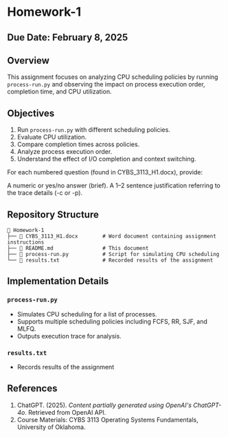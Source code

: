 # Homework-1

## Due Date: February 8, 2025

## Overview
This assignment focuses on analyzing CPU scheduling policies by running `process-run.py` and observing the impact on process execution order, completion time, and CPU utilization.

## Objectives
1. Run `process-run.py` with different scheduling policies.
2. Evaluate CPU utilization.
3. Compare completion times across policies.
4. Analyze process execution order.
5. Understand the effect of I/O completion and context switching.

For each numbered question (found in CYBS_3113_H1.docx), provide:

A numeric or yes/no answer (brief).
A 1–2 sentence justification referring to the trace details (-c or -p).

## Repository Structure
```
📁 Homework-1
├── 📄 CYBS_3113_H1.docx        # Word document containing assignment instructions
├── 📄 README.md                # This document
├── 📄 process-run.py           # Script for simulating CPU scheduling
└── 📄 results.txt              # Recorded results of the assignment
```

## Implementation Details
### `process-run.py`
- Simulates CPU scheduling for a list of processes.
- Supports multiple scheduling policies including FCFS, RR, SJF, and MLFQ.
- Outputs execution trace for analysis.

### `results.txt`
- Records results of the assignment

## References
1. ChatGPT. (2025). *Content partially generated using OpenAI's ChatGPT-4o*. Retrieved from OpenAI API.
2. Course Materials: CYBS 3113 Operating Systems Fundamentals, University of Oklahoma.